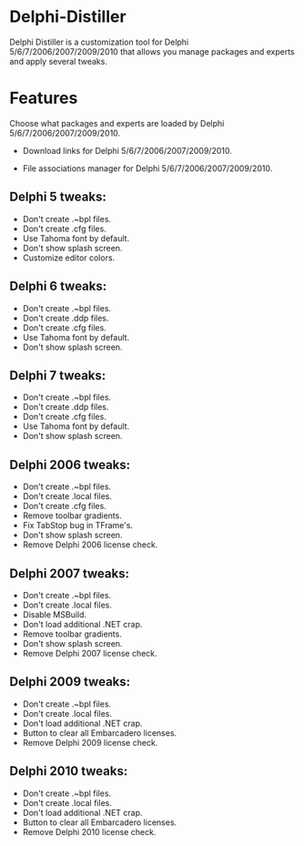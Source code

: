 # Delphi-Distiller
Delphi Distiller is a customization tool for Delphi 5/6/7/2006/2007/2009/2010 that allows you manage packages and experts and apply several tweaks.

Features
=======
Choose what packages and experts are loaded by Delphi 5/6/7/2006/2007/2009/2010.

- Download links for Delphi 5/6/7/2006/2007/2009/2010.

- File associations manager for Delphi 5/6/7/2006/2007/2009/2010.

Delphi 5 tweaks:
-----------

- Don't create .~bpl files.
- Don't create .cfg files.
- Use Tahoma font by default.
- Don't show splash screen.
- Customize editor colors.

Delphi 6 tweaks:
-----------

- Don't create .~bpl files.
- Don't create .ddp files.
- Don't create .cfg files.
- Use Tahoma font by default.
- Don't show splash screen.

Delphi 7 tweaks:
-----------

- Don't create .~bpl files.
- Don't create .ddp files.
- Don't create .cfg files.
- Use Tahoma font by default.
- Don't show splash screen.

Delphi 2006 tweaks:
-----------

- Don't create .~bpl files.
- Don't create .local files.
- Don't create .cfg files.
- Remove toolbar gradients.
- Fix TabStop bug in TFrame's.
- Don't show splash screen.
- Remove Delphi 2006 license check.

Delphi 2007 tweaks:
-----------

- Don't create .~bpl files.
- Don't create .local files.
- Disable MSBuild.
- Don't load additional .NET crap.
- Remove toolbar gradients.
- Don't show splash screen.
- Remove Delphi 2007 license check.

Delphi 2009 tweaks:
-----------

- Don't create .~bpl files.
- Don't create .local files.
- Don't load additional .NET crap.
- Button to clear all Embarcadero licenses.
- Remove Delphi 2009 license check.

Delphi 2010 tweaks:
-----------

- Don't create .~bpl files.
- Don't create .local files.
- Don't load additional .NET crap.
- Button to clear all Embarcadero licenses.
- Remove Delphi 2010 license check.
